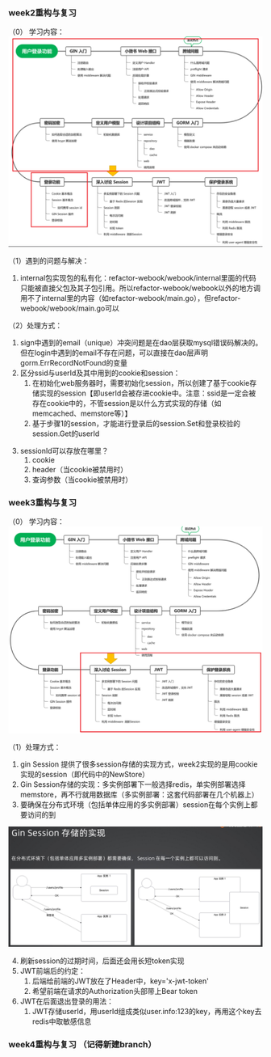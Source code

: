 ### week2重构与复习
（0） 学习内容：
<img src="image/week2.png">

（1）遇到的问题与解决：
1. internal包实现包的私有化：refactor-webook/webook/internal里面的代码只能被直接父包及其子包引用。所以refactor-webook/webook以外的地方调用不了internal里的内容（如refactor-webook/main.go），但refactor-webook/webook/main.go可以

（2）处理方式：
1. sign中遇到的email（unique）冲突问题是在dao层获取mysql错误码解决的。但在login中遇到的email不存在问题，可以直接在dao层声明gorm.ErrRecordNotFound的变量
2. 区分ssid与userId及其中用到的cookie和session：
   1) 在初始化web服务器时，需要初始化session，所以创建了基于cookie存储实现的session【即userId会被存进cookie中。注意：ssid是一定会被存在cookie中的，不管session是以什么方式实现的存储（如memcached、memstore等）】
   2) 基于步骤1的session，才能进行登录后的session.Set和登录校验的session.Get的userId
3) sessionId可以存放在哪里？
   1) cookie
   2) header（当cookie被禁用时）
   3) 查询参数（当cookie被禁用时）

### week3重构与复习
（0） 学习内容：
<img src="image/week3.png">

（1）处理方式：
1. gin Session 提供了很多session存储的实现方式，week2实现的是用cookie实现的session（即代码中的NewStore）
2. Gin Session存储的实现：多实例部署下一般选择redis，单实例部署选择memstore，再不行就用数据库（多实例部署：这套代码部署在几个机器上）
3. 要确保在分布式环境（包括单体应用的多实例部署）session在每个实例上都要访问的到

<img src="image/week3_session.png">

4. 刷新session的过期时间，后面还会用长短token实现
5. JWT前端后的约定：
   1) 后端给前端的JWT放在了Header中，key='x-jwt-token'
   2) 希望前端在请求的Authorization头部带上Bear token
6. JWT在后面退出登录的用法：
   1) JWT存储userId，用userId组成类似user.info:123的key，再用这个key去redis中取敏感信息


### week4重构与复习 （记得新建branch）

